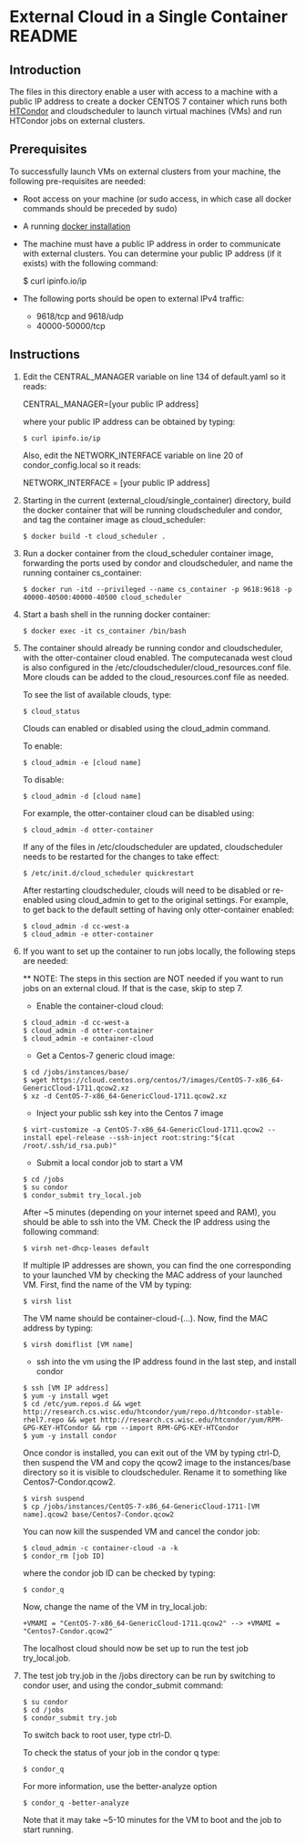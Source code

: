 # External Cloud in a Single Container README

## Introduction

The files in this directory enable a user with access to a machine with a public IP address to create a docker CENTOS 7 container which runs both [HTCondor](https://research.cs.wisc.edu/htcondor/description.html) and cloudscheduler to launch virtual machines (VMs) and run HTCondor jobs on external clusters. 

## Prerequisites

To successfully launch VMs on external clusters from your machine, the following pre-requisites are needed:

* Root access on your machine (or sudo access, in which case all docker commands should be preceded by sudo)

* A running [docker installation](https://runnable.com/docker/install-docker-on-linux)

* The machine must have a public IP address in order to communicate with external clusters. You can determine your public IP address (if it exists) with the following command:

  $ curl ipinfo.io/ip

* The following ports should be open to external IPv4 traffic:

    * 9618/tcp and 9618/udp
    * 40000-50000/tcp

## Instructions

1. Edit the CENTRAL_MANAGER variable on line 134 of default.yaml so it reads: 

    CENTRAL_MANAGER=[your public IP address]

    where your public IP address can be obtained by typing: 

    ~~~~
    $ curl ipinfo.io/ip
    ~~~~

    Also, edit the NETWORK_INTERFACE variable on line 20 of condor_config.local so it reads:

    NETWORK_INTERFACE = [your public IP address]

2. Starting in the current (external_cloud/single_container) directory, build the docker container that will be running cloudscheduler and condor, and tag the container image as cloud_scheduler:

    ~~~~
    $ docker build -t cloud_scheduler .
    ~~~~
    
3. Run a docker container from the cloud_scheduler container image, forwarding the ports used by condor and cloudscheduler, and name the running container cs_container:

    ~~~~
    $ docker run -itd --privileged --name cs_container -p 9618:9618 -p 40000-40500:40000-40500 cloud_scheduler
    ~~~~

4. Start a bash shell in the running docker container:

    ~~~~
    $ docker exec -it cs_container /bin/bash
    ~~~~

5. The container should already be running condor and cloudscheduler, with the otter-container cloud enabled. The computecanada west cloud is also configured in the /etc/cloudscheduler/cloud_resources.conf file. More clouds can be added to the cloud_resources.conf file as needed. 

    To see the list of available clouds, type:

    ~~~~
    $ cloud_status 
    ~~~~


      Clouds can enabled or disabled using the cloud_admin command.

      To enable:

      ~~~~
      $ cloud_admin -e [cloud name]
      ~~~~

      To disable:

      ~~~~
      $ cloud_admin -d [cloud name]
      ~~~~

      For example, the otter-container cloud can be disabled using:

      ~~~~
      $ cloud_admin -d otter-container
      ~~~~
  
    If any of the files in /etc/cloudscheduler are updated, cloudscheduler needs to be restarted for the changes to take effect:

    ~~~~
    $ /etc/init.d/cloud_scheduler quickrestart
    ~~~~

    After restarting cloudscheduler, clouds will need to be disabled or re-enabled using cloud_admin to get to the original settings. For example, to get back to the default setting of having only otter-container enabled:

    ~~~~
    $ cloud_admin -d cc-west-a
    $ cloud_admin -e otter-container
    ~~~~

6. If you want to set up the container to run jobs locally, the following steps are needed:

    ** NOTE: The steps in this section are NOT needed if you want to run jobs on an external cloud. If that is the case, skip to step 7.

    * Enable the container-cloud cloud:
  
    ~~~~
    $ cloud_admin -d cc-west-a
    $ cloud_admin -d otter-container
    $ cloud_admin -e container-cloud
    ~~~~

    * Get a Centos-7 generic cloud image:
  
    ~~~~
    $ cd /jobs/instances/base/
    $ wget https://cloud.centos.org/centos/7/images/CentOS-7-x86_64-GenericCloud-1711.qcow2.xz
    $ xz -d CentOS-7-x86_64-GenericCloud-1711.qcow2.xz
    ~~~~

    * Inject your public ssh key into the Centos 7 image
  
    ~~~~
    $ virt-customize -a CentOS-7-x86_64-GenericCloud-1711.qcow2 --install epel-release --ssh-inject root:string:"$(cat /root/.ssh/id_rsa.pub)"
    ~~~~
 
    * Submit a local condor job to start a VM
  
    ~~~~
    $ cd /jobs
    $ su condor
    $ condor_submit try_local.job
    ~~~~
 
    After ~5 minutes (depending on your internet speed and RAM), you should be able to ssh into the VM. Check the IP address using the following command:
  
    ~~~~
    $ virsh net-dhcp-leases default
    ~~~~
 
    If multiple IP addresses are shown, you can find the one corresponding to your launched VM by checking the MAC address of your launched VM. First, find the name of the VM by typing:
 
    ~~~~
    $ virsh list
    ~~~~
 
    The VM name should be container-cloud-(...). Now, find the MAC address by typing:
 
    ~~~~
    $ virsh domiflist [VM name]
    ~~~~
 
    * ssh into the vm using the IP address found in the last step, and install condor
 
    ~~~~
    $ ssh [VM IP address]
    $ yum -y install wget
    $ cd /etc/yum.repos.d && wget http://research.cs.wisc.edu/htcondor/yum/repo.d/htcondor-stable-rhel7.repo && wget http://research.cs.wisc.edu/htcondor/yum/RPM-GPG-KEY-HTCondor && rpm --import RPM-GPG-KEY-HTCondor
    $ yum -y install condor
    ~~~~
 
   Once condor is installed, you can exit out of the VM by typing ctrl-D, then suspend the VM and copy the qcow2 image to the instances/base directory so it is visible to cloudscheduler. Rename it to something like Centos7-Condor.qcow2.
 
    ~~~~
    $ virsh suspend
    $ cp /jobs/instances/CentOS-7-x86_64-GenericCloud-1711-[VM name].qcow2 base/Centos7-Condor.qcow2
    ~~~~
  
    You can now kill the suspended VM and cancel the condor job:
  
    ~~~~
    $ cloud_admin -c container-cloud -a -k
    $ condor_rm [job ID]
    ~~~~
  
    where the condor job ID can be checked by typing:
  
    ~~~~
    $ condor_q
    ~~~~
 
    Now, change the name of the VM in try_local.job:
 
    ~~~~
    +VMAMI = "CentOS-7-x86_64-GenericCloud-1711.qcow2" --> +VMAMI = "Centos7-Condor.qcow2"
    ~~~~
 
    The localhost cloud should now be set up to run the test job try_local.job.
  
7. The test job try.job in the /jobs directory can be run by switching to condor user, and using the condor_submit command:

    ~~~~
    $ su condor
    $ cd /jobs
    $ condor_submit try.job
    ~~~~

    To switch back to root user, type ctrl-D.

    To check the status of your job in the condor q type:

    ~~~~
    $ condor_q
    ~~~~

    For more information, use the better-analyze option

    ~~~~
    $ condor_q -better-analyze
    ~~~~

    Note that it may take ~5-10 minutes for the VM to boot and the job to start running.

    

